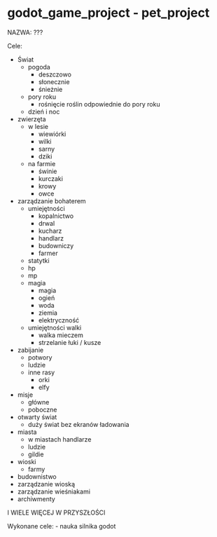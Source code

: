 # godot_game_project - pet_project

NAZWA: ???

Cele:
  - Świat
    - pogoda
      - deszczowo
      - słonecznie
      - śnieżnie
    - pory roku
      - rośnięcie roślin odpowiednie do pory roku
    - dzień i noc
  - zwierzęta
    - w lesie
      - wiewiórki
      - wilki
      - sarny
      - dziki
    - na farmie
      - świnie
      - kurczaki
      - krowy
      - owce
  - zarządzanie bohaterem
    - umiejętności 
      - kopalnictwo
      - drwal
      - kucharz
      - handlarz
      - budowniczy
      - farmer
    - statytki
    - hp
    - mp
    - magia
       - magia
      - ogień
      - woda
      - ziemia
      - elektryczność
    - umiejętności walki
      - walka mieczem
      - strzelanie łuki / kusze
  - zabijanie
    - potwory
    - ludzie
    - inne rasy
      - orki
      - elfy
  - misje
    - główne
    - poboczne
  - otwarty świat
    - duży świat bez ekranów ładowania
  - miasta
    - w miastach handlarze
    - ludzie
    - gildie
  - wioski
    - farmy
  - budownistwo
  - zarządzanie wioską
  - zarządzanie wieśniakami
  - archiwmenty 
  
  I WIELE WIĘCEJ W PRZYSZŁOŚCI
  
  Wykonane cele:
    - nauka silnika godot
